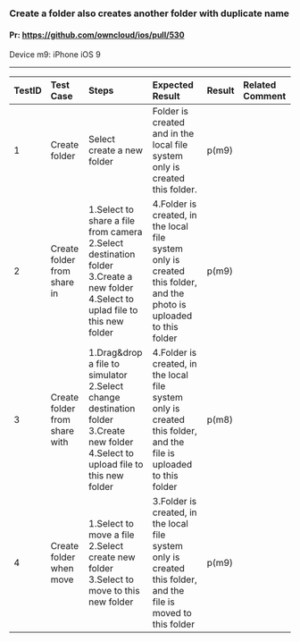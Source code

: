 ### Create a folder also creates another folder with duplicate name 

#### Pr: https://github.com/owncloud/ios/pull/530 

Device m9: iPhone iOS 9   

---

 
TestID | Test Case | Steps | Expected Result | Result | Related Comment
:------------ | :------------- | :------------- | :-------------- | :----- | :------
| 1 |Create folder     | Select create a new folder |   Folder is created and in the local file system only is created this folder.    | p(m9)
| 2 | Create folder from share in     | 1.Select to share a file from camera<br>2.Select destination folder<br>3.Create a new folder<br>4.Select to uplad file to this new folder |   4.Folder is created, in the local file system only is created this folder, and the photo is uploaded to this folder   |   p(m9)
| 3 | Create folder from share with     | 1.Drag&drop a file to simulator<br>2.Select change destination folder<br>3.Create new folder<br>4.Select to upload file to this new folder|   4.Folder is created, in the local file system only is created this folder, and the file is uploaded to this folder   | p(m8)
| 4 | Create folder when move     |  1.Select to move a file<br>2.Select create new folder<br>3.Select to move to this new folder |   3.Folder is created, in the local file system only is created this folder, and the file is moved to this folder  | p(m9) 
